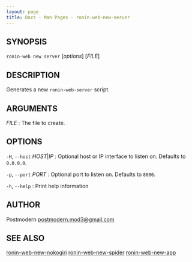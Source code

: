 ```yaml
---
layout: page
title: Docs - Man Pages - ronin-web-new-server
---
```


## SYNOPSIS

`ronin-web new server` [*options*] [*FILE*]

## DESCRIPTION

Generates a new `ronin-web-server` script.

## ARGUMENTS

*FILE*
: The file to create.

## OPTIONS

`-H`, `--host` *HOST*\|*IP*
: Optional host or IP interface to listen on. Defaults to `0.0.0.0`.

`-p`, `--port` *PORT*
: Optional port to listen on. Defaults to `8000`.

`-h`, `--help`
: Print help information

## AUTHOR

Postmodern <postmodern.mod3@gmail.com>

## SEE ALSO

[ronin-web-new-nokogiri](ronin-web-new-nokogiri.1.html) [ronin-web-new-spider](ronin-web-new-spider.1.html) [ronin-web-new-app](ronin-web-new-app.1.html)
